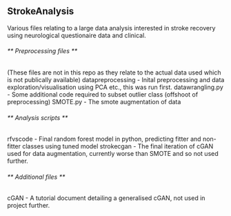 ## StrokeAnalysis
Various files relating to a large data analysis interested in stroke recovery using neurological questionaire data and clinical. 

###### ** Preprocessing files **
(These files are not in this repo as they relate to the actual data used which is not publically available)
datapreprocessing - Inital preprocessing and data exploration/visualisation using PCA etc., this was run first. 
datawrangling.py - Some additional code required to subset outlier class (offshoot of preprocessing)
SMOTE.py - The smote augmentation of data

###### ** Analysis scripts **
rfvscode - Final random forest model in python, predicting fitter and non-fitter classes using tuned model
strokecgan - The final iteration of cGAN used for data augmentation, currently worse than SMOTE and so not used further.

###### ** Additional files **
cGAN - A tutorial document detailing a generalised cGAN, not used in project further.
